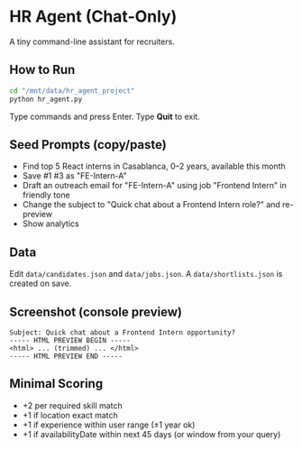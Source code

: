
# HR Agent (Chat-Only)

A tiny command-line assistant for recruiters.

## How to Run

```bash
cd "/mnt/data/hr_agent_project"
python hr_agent.py
```

Type commands and press Enter. Type **Quit** to exit.

## Seed Prompts (copy/paste)

- Find top 5 React interns in Casablanca, 0–2 years, available this month
- Save #1 #3 as "FE-Intern-A"
- Draft an outreach email for "FE-Intern-A" using job "Frontend Intern" in friendly tone
- Change the subject to "Quick chat about a Frontend Intern role?" and re-preview
- Show analytics

## Data

Edit `data/candidates.json` and `data/jobs.json`. A `data/shortlists.json` is created on save.

## Screenshot (console preview)

```
Subject: Quick chat about a Frontend Intern opportunity?
----- HTML PREVIEW BEGIN -----
<html> ... (trimmed) ... </html>
----- HTML PREVIEW END -----
```

## Minimal Scoring

- +2 per required skill match
- +1 if location exact match
- +1 if experience within user range (±1 year ok)
- +1 if availabilityDate within next 45 days (or window from your query)
